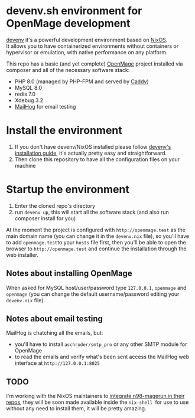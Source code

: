 # devenv.sh environment for OpenMage development

[devenv](https://devenv.sh) it's a powerful development environment based on [NixOS](https://nixos.org).  
It allows you to have containerized environments without containers or hypervisor or emulation, with native performance on any platform.

This repo has a basic (and yet complete) [OpenMage](https://github.com/OpenMage/magento-lts) project installed via composer and all of the necessary software stack:
- PHP 8.0 (managed by PHP-FPM and served by [Caddy](https://caddyserver.com))
- MySQL 8.0
- redis 7.0
- Xdebug 3.2
- [MailHog](https://github.com/mailhog/MailHog) for email testing

# Install the environment

1. If you don't have devenv/NixOS installed please follow [devenv's installation guide](https://devenv.sh/getting-started), it's actually pretty easy and straightforward.
2. Then clone this repository to have all the configuration files on your machine

# Startup the environment

1. Enter the cloned repo's directory
2. run `devenv up`, this will start all the software stack (and also run composer install for you)

At the moment the project is configured with `http://openmage.test` as the main domain name (you can change it in the `devenv.nix` file), so you'll have to add `openmage.test`to your `hosts` file first, then you'll be able to open the browser to `http://openmage.test` and continue the installation through the web installer.

## Notes about installing OpenMage

When asked for MySQL host/user/password type `127.0.0.1`, `openmage` and `openmage` (you can change the default username/password editing your `devenv.nix` file).

## Notes about email testing

MailHog is chatching all the emails, but:
- you'll have to install `aschroder/smtp_pro` or any other SMTP module for OpenMage
- to read the emails and verify what's been sent access the MailHog web interface at `http://127.0.0.1:8025`

## TODO

I'm working with the NixOS maintainers to [integrate n98-magerun in their repos](https://github.com/NixOS/nixpkgs/pull/212296), they will be soon made available inside the `nix-shell `for use to use without any need to install them, it will be pretty amazing.
